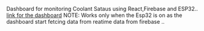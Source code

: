 Dashboard for monitoring Coolant Sataus using React,Firebase and ESP32..
[link for the dashboard](https://collantdash.netlify.app/) NOTE: Works only when the Esp32 is on as the dashboard start fetcing data from reatime data from firebase ..
